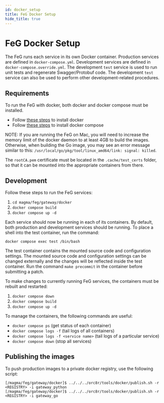 ```yaml
---
id: docker_setup
title: FeG Docker Setup
hide_title: true
---
```

# FeG Docker Setup

The FeG runs each service in its own Docker container.
Production services are defined in `docker-compose.yml`.
Development services are defined in `docker-compose.override.yml`.
The development `test` service is used to run unit tests and regenerate Swagger/Protobuf code.
The development `test` service can also be used to perform other development-related procedures.

## Requirements

To run the FeG with docker, both docker and docker compose must be installed.

- Follow [these steps](https://docs.docker.com/install/) to install docker
- Follow [these steps](https://docs.docker.com/compose/install/) to install docker compose

NOTE: If you are running the FeG on Mac, you will need to increase the memory
limit of the docker daemon to at least 4GB to build the images. Otherwise,
when building the Go image, you may see an error message similar to this:
`/usr/local/go/pkg/tool/linux_amd64/link: signal: killed`.

The `rootCA.pem` certificate must be located in the `.cache/test_certs` folder,
so that it can be mounted into the appropriate containers from there.

## Development

Follow these steps to run the FeG services:

1. `cd magma/feg/gateway/docker`
2. `docker compose build`
3. `docker compose up -d`

Each service should now be running in each of its containers.
By default, both production and development services should be running.
To place a shell into the test container, run the command:

`docker compose exec test /bin/bash`

The test container contains the mounted source code and configuration settings.
The mounted source code and configuration settings can be changed externally
and the changes will be reflected inside the test container.
Run the command `make precommit` in the container before submitting a patch.

To make changes to currently running FeG services, the containers must be rebuilt and restarted:

1. `docker compose down`
2. `docker compose build`
3. `docker compose up -d`

To manage the containers, the following commands are useful:

- `docker compose ps` (get status of each container)
- `docker compose logs -f` (tail logs of all containers)
- `docker compose logs -f <service name>` (tail logs of a particular service)
- `docker compose down` (stop all services)

## Publishing the images

To push production images to a private docker registry, use the following script:

```text
[/magma/feg/gateway/docker]$ ../../../orc8r/tools/docker/publish.sh -r <REGISTRY> -i gateway_python
[/magma/feg/gateway/docker]$ ../../../orc8r/tools/docker/publish.sh -r <REGISTRY> -i gateway_go
```
